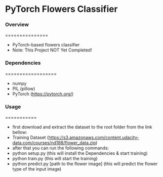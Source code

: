# PyTorch Flowers Classifier

### Overview
===============
* PyTorch-based flowers classifier
* Note: This Project NOT Yet Completed!

### Dependencies
==================
* numpy
* PIL (pillow)
* PyTorch (https://pytorch.org/)

### Usage
===========
* first download and extract the dataset to the root folder from the link bellow:
* Training Dataset (https://s3.amazonaws.com/content.udacity-data.com/courses/nd188/flower_data.zip)
* after that you can run the following commands:
* python setup.py (this will install the Dependencies & start training)
* python train.py (this will start the training)
* python predict.py [path to the flower image] (this will predict the flower type of the input image)
